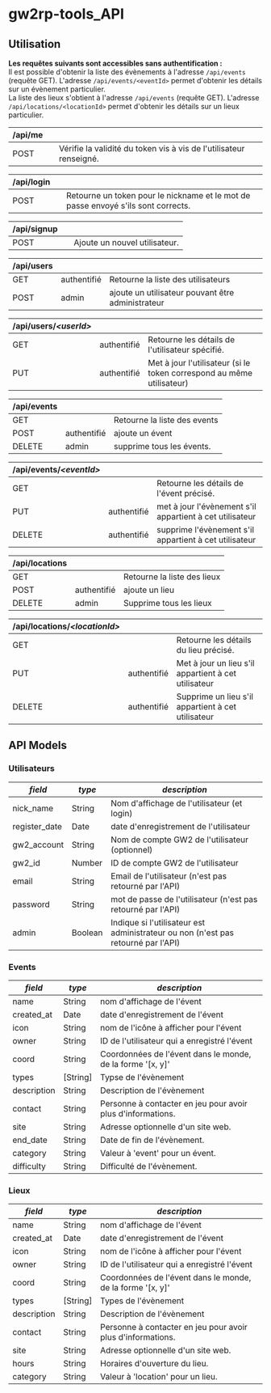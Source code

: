 gw2rp-tools_API
==================
Utilisation
-------------------
**Les requêtes suivants sont accessibles sans authentification :**  
Il est possible d'obtenir la liste des évènements à l'adresse `/api/events` (requête GET). L'adresse `/api/events/<eventId>` permet d'obtenir les détails sur un évènement particulier.  
La liste des lieux s'obtient à l'adresse `/api/events` (requête GET).  L'adresse `/api/locations/<locationId>` permet d'obtenir les détails sur un lieux particulier.  

| /api/me | | |
| ---- | ---- | ---- |
| POST | | Vérifie la validité du token vis à vis de l'utilisateur renseigné. |

| /api/login | | |
| ---- | ---- | ---- |
| POST | | Retourne un token pour le nickname et le mot de passe envoyé s'ils sont corrects. |

| /api/signup | | |
| ---- | ---- | ---- |
| POST | | Ajoute un nouvel utilisateur. |

| /api/users | | |
| ---- | ---- | ---- |
| GET | authentifié | Retourne la liste des utilisateurs |
| POST | admin | ajoute un utilisateur pouvant être administrateur |

| /api/users/_\<userId\>_ | | |
| ---- | ---- | ---- |
| GET | authentifié | Retourne les détails de l'utilisateur spécifié. |
| PUT | authentifié | Met à jour l'utilisateur (si le token correspond au même utilisateur) |

| /api/events | | |
| ---- | ---- | ---- |
| GET | | Retourne la liste des events |
| POST | authentifié | ajoute un évent |
| DELETE | admin | supprime tous les évents. |

| /api/events/_\<eventId\>_ | | |
| ---- | ---- | ---- |
| GET | | Retourne les détails de l'évent précisé. |
| PUT | authentifié | met à jour l'évènement s'il appartient à cet utilisateur |
| DELETE | authentifié | supprime l'évènement s'il appartient à cet utilisateur |

| /api/locations | | |
| ---- | ---- | ---- |
| GET | | Retourne la liste des lieux |
| POST | authentifié | ajoute un lieu |
| DELETE | admin | Supprime tous les lieux |

| /api/locations/_\<locationId\>_ | | |
| ---- | ---- | ---- |
| GET | | Retourne les détails du lieu précisé. |
| PUT | authentifié | Met à jour un lieu s'il appartient à cet utilisateur |
| DELETE | authentifié | Supprime un lieu s'il appartient à cet utilisateur |

API Models
-----------
### Utilisateurs
| _field_ | _type_ | _description_ |
| ------ | ----- | ----- |
| nick\_name | String | Nom d'affichage de l'utilisateur (et login) |
| register\_date | Date | date d'enregistrement de l'utilisateur |
| gw2\_account | String | Nom de compte GW2 de l'utilisateur (optionnel) |
| gw2\_id | Number | ID de compte GW2 de l'utilisateur |
| email | String | Email de l'utilisateur (n'est pas retourné par l'API) |
| password | String | mot de passe de l'utilisateur (n'est pas retourné par l'API) |
| admin | Boolean | Indique si l'utilisateur est administrateur ou non (n'est pas retourné par l'API) |

### Events
| _field_ | _type_ | _description_ |
| ------ | ----- | ----- |
| name | String | nom d'affichage de l'évent |
| created\_at | Date | date d'enregistrement de l'évent |
| icon | String | nom de l'icône à afficher pour l'évent |
| owner | String | ID de l'utilisateur qui a enregistré l'évent |
| coord | String | Coordonnées de l'évent dans le monde, de la forme '\[x, y\]' |
| types | \[String\] | Typse de l'évènement |
| description | String | Description de l'évènement |
| contact | String | Personne à contacter en jeu pour avoir plus d'informations. |
| site | String | Adresse optionnelle d'un site web. |
| end\_date | String | Date de fin de l'évènement. |
| category | String | Valeur à 'event' pour un évent. |
| difficulty | String | Difficulté de l'évènement. |

### Lieux
| _field_ | _type_ | _description_ |
| ------ | ----- | ----- |
| name | String | nom d'affichage de l'évent |
| created\_at | Date | date d'enregistrement de l'évent |
| icon | String | nom de l'icône à afficher pour l'évent |
| owner | String | ID de l'utilisateur qui a enregistré l'évent |
| coord | String | Coordonnées de l'évent dans le monde, de la forme '\[x, y\]' |
| types | \[String\] | Types de l'évènement |
| description | String | Description de l'évènement |
| contact | String | Personne à contacter en jeu pour avoir plus d'informations. |
| site | String | Adresse optionnelle d'un site web. |
| hours | String | Horaires d'ouverture du lieu. |
| category | String | Valeur à 'location' pour un lieu. |
